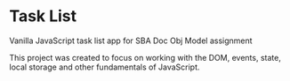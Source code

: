 # Task List

Vanilla JavaScript task list app for SBA Doc Obj Model assignment

This project was created to focus on working with the DOM, events, state, local storage and other fundamentals of JavaScript.